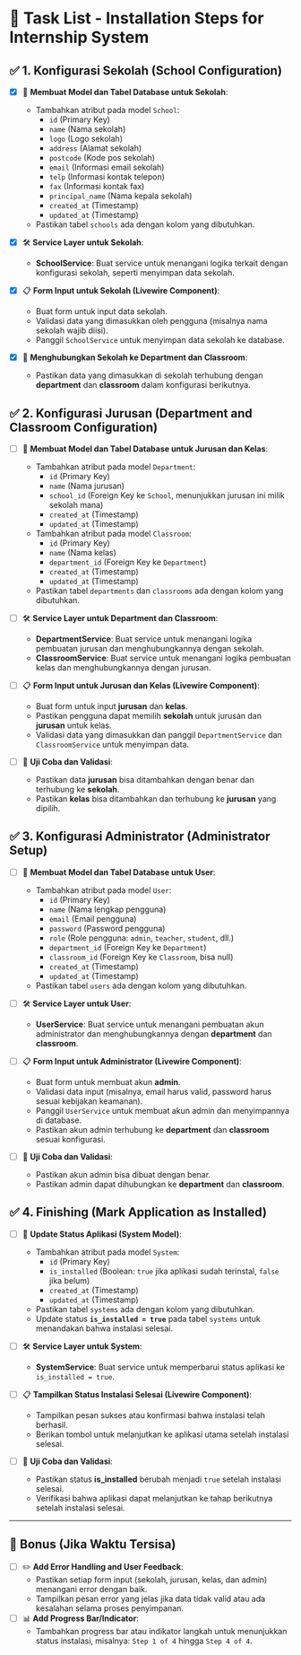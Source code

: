 # 📝 Task List - Installation Steps for Internship System

## ✅ 1. Konfigurasi Sekolah (School Configuration)

-   [x] 🔨 **Membuat Model dan Tabel Database untuk Sekolah**:

    -   Tambahkan atribut pada model `School`:
        -   `id` (Primary Key)
        -   `name` (Nama sekolah)
        -   `logo` (Logo sekolah)
        -   `address` (Alamat sekolah)
        -   `postcode` (Kode pos sekolah)
        -   `email` (Informasi email sekolah)
        -   `telp` (Informasi kontak telepon)
        -   `fax` (Informasi kontak fax)
        -   `principal_name` (Nama kepala sekolah)
        -   `created_at` (Timestamp)
        -   `updated_at` (Timestamp)
    -   Pastikan tabel `schools` ada dengan kolom yang dibutuhkan.

-   [x] 🛠️ **Service Layer untuk Sekolah**:

    -   **SchoolService**: Buat service untuk menangani logika terkait dengan konfigurasi sekolah, seperti menyimpan data sekolah.

-   [x] 📋 **Form Input untuk Sekolah (Livewire Component)**:

    -   Buat form untuk input data sekolah.
    -   Validasi data yang dimasukkan oleh pengguna (misalnya nama sekolah wajib diisi).
    -   Panggil `SchoolService` untuk menyimpan data sekolah ke database.

-   [x] 🔄 **Menghubungkan Sekolah ke Department dan Classroom**:
    -   Pastikan data yang dimasukkan di sekolah terhubung dengan **department** dan **classroom** dalam konfigurasi berikutnya.

## ✅ 2. Konfigurasi Jurusan (Department and Classroom Configuration)

-   [ ] 🔨 **Membuat Model dan Tabel Database untuk Jurusan dan Kelas**:

    -   Tambahkan atribut pada model `Department`:
        -   `id` (Primary Key)
        -   `name` (Nama jurusan)
        -   `school_id` (Foreign Key ke `School`, menunjukkan jurusan ini milik sekolah mana)
        -   `created_at` (Timestamp)
        -   `updated_at` (Timestamp)
    -   Tambahkan atribut pada model `Classroom`:
        -   `id` (Primary Key)
        -   `name` (Nama kelas)
        -   `department_id` (Foreign Key ke `Department`)
        -   `created_at` (Timestamp)
        -   `updated_at` (Timestamp)
    -   Pastikan tabel `departments` dan `classrooms` ada dengan kolom yang dibutuhkan.

-   [ ] 🛠️ **Service Layer untuk Department dan Classroom**:

    -   **DepartmentService**: Buat service untuk menangani logika pembuatan jurusan dan menghubungkannya dengan sekolah.
    -   **ClassroomService**: Buat service untuk menangani logika pembuatan kelas dan menghubungkannya dengan jurusan.

-   [ ] 📋 **Form Input untuk Jurusan dan Kelas (Livewire Component)**:

    -   Buat form untuk input **jurusan** dan **kelas**.
    -   Pastikan pengguna dapat memilih **sekolah** untuk jurusan dan **jurusan** untuk kelas.
    -   Validasi data yang dimasukkan dan panggil `DepartmentService` dan `ClassroomService` untuk menyimpan data.

-   [ ] 🧪 **Uji Coba dan Validasi**:
    -   Pastikan data **jurusan** bisa ditambahkan dengan benar dan terhubung ke **sekolah**.
    -   Pastikan **kelas** bisa ditambahkan dan terhubung ke **jurusan** yang dipilih.

## ✅ 3. Konfigurasi Administrator (Administrator Setup)

-   [ ] 🔨 **Membuat Model dan Tabel Database untuk User**:

    -   Tambahkan atribut pada model `User`:
        -   `id` (Primary Key)
        -   `name` (Nama lengkap pengguna)
        -   `email` (Email pengguna)
        -   `password` (Password pengguna)
        -   `role` (Role pengguna: `admin`, `teacher`, `student`, dll.)
        -   `department_id` (Foreign Key ke `Department`)
        -   `classroom_id` (Foreign Key ke `Classroom`, bisa null)
        -   `created_at` (Timestamp)
        -   `updated_at` (Timestamp)
    -   Pastikan tabel `users` ada dengan kolom yang dibutuhkan.

-   [ ] 🛠️ **Service Layer untuk User**:

    -   **UserService**: Buat service untuk menangani pembuatan akun administrator dan menghubungkannya dengan **department** dan **classroom**.

-   [ ] 📋 **Form Input untuk Administrator (Livewire Component)**:

    -   Buat form untuk membuat akun **admin**.
    -   Validasi data input (misalnya, email harus valid, password harus sesuai kebijakan keamanan).
    -   Panggil `UserService` untuk membuat akun admin dan menyimpannya di database.
    -   Pastikan akun admin terhubung ke **department** dan **classroom** sesuai konfigurasi.

-   [ ] 🧪 **Uji Coba dan Validasi**:
    -   Pastikan akun admin bisa dibuat dengan benar.
    -   Pastikan admin dapat dihubungkan ke **department** dan **classroom**.

## ✅ 4. Finishing (Mark Application as Installed)

-   [ ] 🔨 **Update Status Aplikasi (System Model)**:

    -   Tambahkan atribut pada model `System`:
        -   `id` (Primary Key)
        -   `is_installed` (Boolean: `true` jika aplikasi sudah terinstal, `false` jika belum)
        -   `created_at` (Timestamp)
        -   `updated_at` (Timestamp)
    -   Pastikan tabel `systems` ada dengan kolom yang dibutuhkan.
    -   Update status **`is_installed = true`** pada tabel `systems` untuk menandakan bahwa instalasi selesai.

-   [ ] 🛠️ **Service Layer untuk System**:

    -   **SystemService**: Buat service untuk memperbarui status aplikasi ke `is_installed = true`.

-   [ ] 📋 **Tampilkan Status Instalasi Selesai (Livewire Component)**:

    -   Tampilkan pesan sukses atau konfirmasi bahwa instalasi telah berhasil.
    -   Berikan tombol untuk melanjutkan ke aplikasi utama setelah instalasi selesai.

-   [ ] 🧪 **Uji Coba dan Validasi**:
    -   Pastikan status **is_installed** berubah menjadi `true` setelah instalasi selesai.
    -   Verifikasi bahwa aplikasi dapat melanjutkan ke tahap berikutnya setelah instalasi selesai.

---

## 🔹 Bonus (Jika Waktu Tersisa)

-   [ ] ✏️ **Add Error Handling and User Feedback**:
    -   Pastikan setiap form input (sekolah, jurusan, kelas, dan admin) menangani error dengan baik.
    -   Tampilkan pesan error yang jelas jika data tidak valid atau ada kesalahan selama proses penyimpanan.
-   [ ] 📊 **Add Progress Bar/Indicator**:
    -   Tambahkan progress bar atau indikator langkah untuk menunjukkan status instalasi, misalnya: `Step 1 of 4` hingga `Step 4 of 4`.

